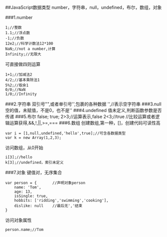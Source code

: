 ##JavaScript数据类型
number，字符串，null，undefined，布尔，数组，对象

###1.number

    1;//整数
    1.1;//浮点数
    -1;//负数
    12e2;//科学计数法12*100
    NaN;//not a number,计算
    Infinity;//无限大
可直接做四则运算

    1+1;//加减法2
    4/2;//基本乘除法1
    5%2;//取余1
    0/0;//NaN
    1/0;//Infinity
###2.字符串
	双引号"",或者单引号'',包裹的各种数据
	'',//表示空字符串
###3.null
	空的值，未赋值，不是0，也不是''
###4.undefined
	值未定义,判断函数参数是否传递
###5.布尔
	false;
	true;
	2>3;//运算表示,false
	2<3;//true
	//比较运算或者逻辑运算获得,&&,!,||,>=,===
###6.数组
创建数组,第一种，[]，创建代码可读性高

	var i = [1,null,undefined,'hello',true];//可含各数据类型
	var k = new Array(1,2,3);
访问数组，从0开始

	i[3];//hello
	k[3];//undefined，索引未定义
###7.对象
键值对，无序集合


	var person = {       //声明对象person
    	name: 'Tom',
    	age: 13,
    	isSingle: true,
    	hobbits: ['ridding','swimming','cooking'],
    	dislike: null    //最后无','结束
	}
访问对象属性

	person.name;//Tom
